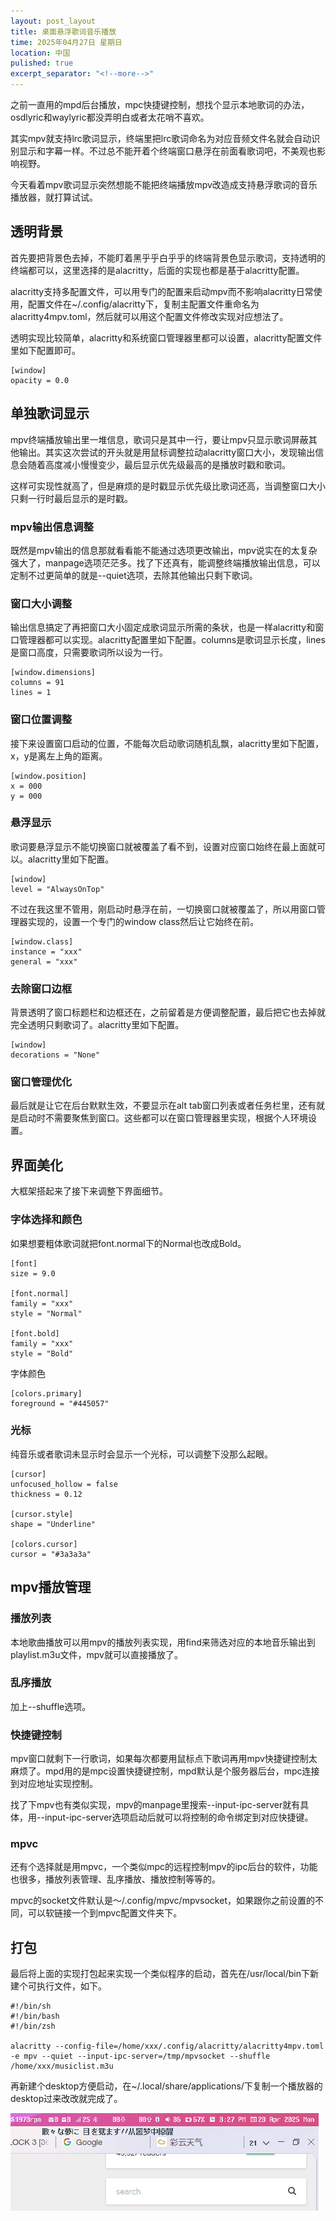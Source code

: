 ```yaml
---
layout: post_layout
title: 桌面悬浮歌词音乐播放
time: 2025年04月27日 星期日
location: 中国
pulished: true
excerpt_separator: "<!--more-->"
---
```

之前一直用的mpd后台播放，mpc快捷键控制，想找个显示本地歌词的办法，osdlyric和waylyric都没弄明白或者太花哨不喜欢。
<!--more-->

其实mpv就支持lrc歌词显示，终端里把lrc歌词命名为对应音频文件名就会自动识别显示和字幕一样。不过总不能开着个终端窗口悬浮在前面看歌词吧，不美观也影响视野。

今天看着mpv歌词显示突然想能不能把终端播放mpv改造成支持悬浮歌词的音乐播放器，就打算试试。
## **透明背景** ##
首先要把背景色去掉，不能盯着黑乎乎白乎乎的终端背景色显示歌词，支持透明的终端都可以，这里选择的是alacritty，后面的实现也都是基于alacritty配置。

alacritty支持多配置文件，可以用专门的配置来启动mpv而不影响alacritty日常使用，配置文件在~/.config/alacritty下，复制主配置文件重命名为alacritty4mpv.toml，然后就可以用这个配置文件修改实现对应想法了。

透明实现比较简单，alacritty和系统窗口管理器里都可以设置，alacritty配置文件里如下配置即可。
```
[window]
opacity = 0.0
```
## **单独歌词显示** ##
mpv终端播放输出里一堆信息，歌词只是其中一行，要让mpv只显示歌词屏蔽其他输出。其实这次尝试的开头就是用鼠标调整拉动alacritty窗口大小，发现输出信息会随着高度减小慢慢变少，最后显示优先级最高的是播放时戳和歌词。

这样可实现性就高了，但是麻烦的是时戳显示优先级比歌词还高，当调整窗口大小只剩一行时最后显示的是时戳。
### **mpv输出信息调整** ###
既然是mpv输出的信息那就看看能不能通过选项更改输出，mpv说实在的太复杂强大了，manpage选项茫茫多。找了下还真有，能调整终端播放输出信息，可以定制不过更简单的就是--quiet选项，去除其他输出只剩下歌词。
### **窗口大小调整** ###
输出信息搞定了再把窗口大小固定成歌词显示所需的条状，也是一样alacritty和窗口管理器都可以实现。alacritty配置里如下配置。columns是歌词显示长度，lines是窗口高度，只需要歌词所以设为一行。
```
[window.dimensions]
columns = 91
lines = 1
```
### **窗口位置调整** ###
接下来设置窗口启动的位置，不能每次启动歌词随机乱飘，alacritty里如下配置，x，y是离左上角的距离。
```
[window.position]
x = 000
y = 000
```
### **悬浮显示** ###
歌词要悬浮显示不能切换窗口就被覆盖了看不到，设置对应窗口始终在最上面就可以。alacritty里如下配置。
```
[window]
level = "AlwaysOnTop"
```
不过在我这里不管用，刚启动时悬浮在前，一切换窗口就被覆盖了，所以用窗口管理器实现的，设置一个专门的window class然后让它始终在前。
```
[window.class]
instance = "xxx"
general = "xxx"
```
### **去除窗口边框** ###
背景透明了窗口标题栏和边框还在，之前留着是方便调整配置，最后把它也去掉就完全透明只剩歌词了。alacritty里如下配置。
```
[window]
decorations = "None"
```
### **窗口管理优化** ###
最后就是让它在后台默默生效，不要显示在alt tab窗口列表或者任务栏里，还有就是启动时不需要聚焦到窗口。这些都可以在窗口管理器里实现，根据个人环境设置。

## **界面美化** ##
大框架搭起来了接下来调整下界面细节。
### **字体选择和颜色** ###
如果想要粗体歌词就把font.normal下的Normal也改成Bold。
```
[font]
size = 9.0

[font.normal]
family = "xxx"
style = "Normal"

[font.bold]
family = "xxx"
style = "Bold"
```
字体颜色
```
[colors.primary]
foreground = "#445057"
```
### **光标** ###
纯音乐或者歌词未显示时会显示一个光标，可以调整下没那么起眼。
```
[cursor]
unfocused_hollow = false
thickness = 0.12

[cursor.style]
shape = "Underline"

[colors.cursor]
cursor = "#3a3a3a"

```
## **mpv播放管理** ##
### **播放列表** ###
本地歌曲播放可以用mpv的播放列表实现，用find来筛选对应的本地音乐输出到playlist.m3u文件，mpv就可以直接播放了。
### **乱序播放** ###
加上--shuffle选项。
### **快捷键控制** ###
mpv窗口就剩下一行歌词，如果每次都要用鼠标点下歌词再用mpv快捷键控制太麻烦了。mpd用的是mpc设置快捷键控制，mpd默认是个服务器后台，mpc连接到对应地址实现控制。

找了下mpv也有类似实现，mpv的manpage里搜索--input-ipc-server就有具体，用--input-ipc-server选项启动后就可以将控制的命令绑定到对应快捷键。
### **mpvc** ###
还有个选择就是用mpvc，一个类似mpc的远程控制mpv的ipc后台的软件，功能也很多，播放列表管理、乱序播放、播放控制等等的。

mpvc的socket文件默认是～/.config/mpvc/mpvsocket，如果跟你之前设置的不同，可以软链接一个到mpvc配置文件夹下。
## **打包** ##
最后将上面的实现打包起来实现一个类似程序的启动，首先在/usr/local/bin下新建个可执行文件，如下。
```
#!/bin/sh
#!/bin/bash
#!/bin/zsh

alacritty --config-file=/home/xxx/.config/alacritty/alacritty4mpv.toml -e mpv --quiet --input-ipc-server=/tmp/mpvsocket --shuffle /home/xxx/musiclist.m3u
```
再新建个desktop方便启动，在~/.local/share/applications/下复制一个播放器的desktop过来改改就完成了。


<img src="/assets/img/lyrics.gif" width="493px" />
